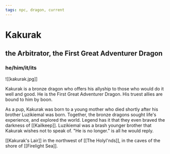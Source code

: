 ```yaml
---
tags: npc, dragon, current
---
```

# Kakurak
## the Arbitrator, the First Great Adventurer Dragon
### he/him/it/its

![[kakurak.jpg]]

Kakurak is a bronze dragon who offers his allyship to those who would do it well and good. He is the First Great Adventurer Dragon. His truest allies are bound to him by boon. 

As a pup, Kakurak was born to a young mother who died shortly after his brother Luzikiemal was born. Together, the bronze dragons sought life's experience, and explored the world. Legend has it that they even braved the darkness of [[Kailkeep]]. Luzikiemal was a brash younger brother that Kakurak wishes not to speak of. "He is no longer." is all he would reply. 

[[Kakurak's Lair]] in the northwest of [[The Holyl'nds]], in the caves of the shore of [[Firelight Sea]].